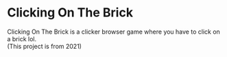 # Clicking On The Brick
Clicking On The Brick is a clicker browser game where you have to click on a brick lol.
<br>
(This project is from 2021)

